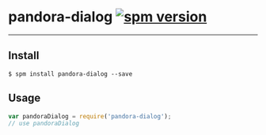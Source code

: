 # pandora-dialog [![spm version](http://127.0.0.1:3000/badge/pandora-dialog)](http://127.0.0.1:3000/package/pandora-dialog)

---



## Install

```
$ spm install pandora-dialog --save
```

## Usage

```js
var pandoraDialog = require('pandora-dialog');
// use pandoraDialog
```
